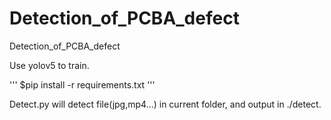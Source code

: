 # Detection_of_PCBA_defect
 Detection_of_PCBA_defect

 Use yolov5 to train.
 
 '''
 $pip install -r requirements.txt 
 '''

 Detect.py will detect file(jpg,mp4...) in current folder, and output in ./detect.